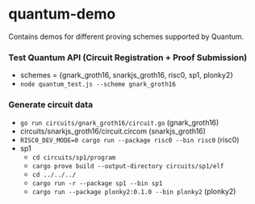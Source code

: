 # quantum-demo
Contains demos for different proving schemes supported by Quantum.

### Test Quantum API (Circuit Registration + Proof Submission)
- schemes = {gnark_groth16, snarkjs_groth16, risc0, sp1, plonky2}
- `node quantum_test.js --scheme gnark_groth16`

### Generate circuit data
- `go run circuits/gnark_groth16/circuit.go` (gnark_groth16)
- circuits/snarkjs_groth16/circuit.circom (snarkjs_groth16)
- `RISC0_DEV_MODE=0 cargo run --package risc0 --bin risc0` (risc0)
- sp1
  - `cd circuits/sp1/program`
  - `cargo prove build --output-directory circuits/sp1/elf`
  - `cd ../../../`
  - `cargo run -r --package sp1 --bin sp1`
  - `cargo run --package plonky2:0.1.0 --bin plonky2` (plonky2)
